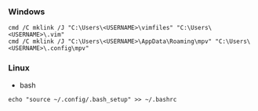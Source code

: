 ### Windows

```
cmd /C mklink /J "C:\Users\<USERNAME>\vimfiles" "C:\Users\<USERNAME>\.vim"
cmd /C mklink /J "C:\Users\<USERNAME>\AppData\Roaming\mpv" "C:\Users\<USERNAME>\.config\mpv"
```

### Linux

- bash

```
echo "source ~/.config/.bash_setup" >> ~/.bashrc
```